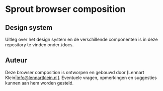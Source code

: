 # Sprout browser composition

## Design system
Uitleg over het design system en de verschillende componenten is in deze repository te vinden onder /docs.

## Auteur
Deze browser composition is ontworpen en gebouwd door [Lennart Klein|info@lennartklein.nl]. Eventuele vragen, opmerkingen en suggesties kunnen aan hem worden gesteld.